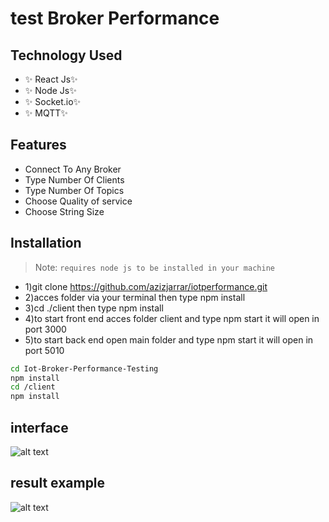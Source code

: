 # test Broker Performance
## Technology Used

- ✨ React Js✨
- ✨ Node Js✨
- ✨ Socket.io✨
- ✨ MQTT✨
## Features
- Connect To Any Broker
- Type Number Of Clients
- Type Number Of Topics
- Choose Quality of service
- Choose String Size

## Installation
> Note: `requires node js to be installed in your machine`
- 1)git clone https://github.com/azizjarrar/iotperformance.git
- 2)acces folder via your terminal then type npm install 
- 3)cd ./client then type npm install
- 4)to start front end acces folder client and type npm start it will open in port 3000
- 5)to start back end  open main folder and type npm start it will open in port 5010
```sh
cd Iot-Broker-Performance-Testing
npm install
cd /client
npm install
```

## interface
![alt text](https://www.linkpicture.com/q/hedhi-heya.png)
## result example
![alt text](https://www.linkpicture.com/q/iot-sur-2.png)
